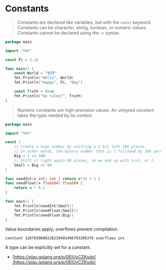 # Constants

> Constants are declared like variables, but with the `const` keyword.
> Constants can be character, string, boolean, or numeric values. Constants
> cannot be declared using the := syntax.

```go
package main

import "fmt"

const Pi = 3.14

func main() {
    const World = "世界"
    fmt.Println("Hello", World)
    fmt.Println("Happy", Pi, "Day")

    const Truth = true
    fmt.Println("Go rules?", Truth)
}
```

> Numeric constants are high-precision values. An untyped constant takes the
> type needed by its context.

```go
package main

import "fmt"

const (
    // Create a huge number by shifting a 1 bit left 100 places.
    // In other words, the binary number that is 1 followed by 100 zeroes.
    Big = 1 << 100
    // Shift it right again 99 places, so we end up with 1<<1, or 2.
    Small = Big >> 99
)

func needInt(x int) int { return x*10 + 1 }
func needFloat(x float64) float64 {
    return x * 0.1
}

func main() {
    fmt.Println(needInt(Small))
    fmt.Println(needFloat(Small))
    fmt.Println(needFloat(Big))
}
```

Value boundaries apply; overflows prevent compilation.

```
constant 1267650600228229401496703205376 overflows int
```

A type can be explicitly set for a constant.

* [https://play.golang.org/p/0ElUyCZKsdx](https://play.golang.org/p/0ElUyCZKsdx)
